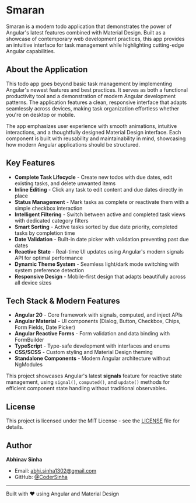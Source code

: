 # Smaran

Smaran is a modern todo application that demonstrates the power of Angular's latest features combined with Material Design. Built as a showcase of contemporary web development practices, this app provides an intuitive interface for task management while highlighting cutting-edge Angular capabilities.

## About the Application

This todo app goes beyond basic task management by implementing Angular's newest features and best practices. It serves as both a functional productivity tool and a demonstration of modern Angular development patterns. The application features a clean, responsive interface that adapts seamlessly across devices, making task organization effortless whether you're on desktop or mobile.

The app emphasizes user experience with smooth animations, intuitive interactions, and a thoughtfully designed Material Design interface. Each component is built with reusability and maintainability in mind, showcasing how modern Angular applications should be structured.

## Key Features

- **Complete Task Lifecycle** - Create new todos with due dates, edit existing tasks, and delete unwanted items
- **Inline Editing** - Click any task to edit content and due dates directly in place
- **Status Management** - Mark tasks as complete or reactivate them with a simple checkbox interaction
- **Intelligent Filtering** - Switch between active and completed task views with dedicated category filters
- **Smart Sorting** - Active tasks sorted by due date priority, completed tasks by completion time
- **Date Validation** - Built-in date picker with validation preventing past due dates
- **Reactive State** - Real-time UI updates using Angular's modern signals API for optimal performance
- **Dynamic Theme System** - Seamless light/dark mode switching with system preference detection
- **Responsive Design** - Mobile-first design that adapts beautifully across all device sizes

## Tech Stack & Modern Features

- **Angular 20** - Core framework with signals, computed, and inject APIs
- **Angular Material** - UI components (Dialog, Button, Checkbox, Chips, Form Fields, Date Picker)
- **Angular Reactive Forms** - Form validation and data binding with FormBuilder
- **TypeScript** - Type-safe development with interfaces and enums
- **CSS/SCSS** - Custom styling and Material Design theming
- **Standalone Components** - Modern Angular architecture without NgModules

This project showcases Angular's latest **signals** feature for reactive state management, using `signal()`, `computed()`, and `update()` methods for efficient component state handling without traditional observables.

## License

This project is licensed under the MIT License - see the [LICENSE](LICENSE) file for details.

## Author

**Abhinav Sinha**

- Email: abhi.sinha1302@gmail.com
- GitHub: [@CoderSinha](https://github.com/CoderSinha)

---

Built with ❤️ using Angular and Material Design
